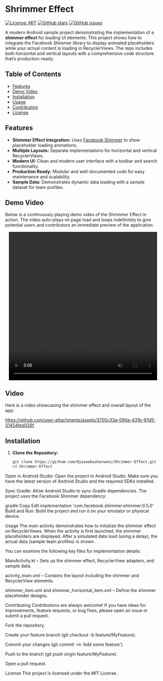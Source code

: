 # Shrimmer Effect

[![License: MIT](https://img.shields.io/badge/License-MIT-yellow.svg)](LICENSE)
[![GitHub stars](https://img.shields.io/github/stars/Ojaswakesharwani/Shrimmer-Effect)](https://github.com/Ojaswakesharwani/Shrimmer-Effect/stargazers)
[![GitHub issues](https://img.shields.io/github/issues/Ojaswakesharwani/Shrimmer-Effect)](https://github.com/Ojaswakesharwani/Shrimmer-Effect/issues)

A modern Android sample project demonstrating the implementation of a **shimmer effect** for loading UI elements. This project shows how to integrate the Facebook Shimmer library to display animated placeholders while your actual content is loading in RecyclerViews. The repo includes both horizontal and vertical layouts with a comprehensive code structure that’s production-ready.

## Table of Contents

- [Features](#features)
- [Demo Video](#demo-video)
- [Installation](#installation)
- [Usage](#usage)
- [Contributing](#contributing)
- [License](#license)

## Features

- **Shimmer Effect Integration:** Uses [Facebook Shimmer](https://github.com/facebook/shimmer-android) to show placeholder loading animations.
- **Multiple Layouts:** Separate implementations for horizontal and vertical RecyclerViews.
- **Modern UI:** Clean and modern user interface with a toolbar and search functionality.
- **Production Ready:** Modular and well-documented code for easy maintenance and scalability.
- **Sample Data:** Demonstrates dynamic data loading with a sample dataset for team profiles.

## Demo Video

Below is a continuously playing demo video of the Shrimmer Effect in action. The video auto-plays on page load and loops indefinitely to give potential users and contributors an immediate preview of the application.

<div align="center">
  <video width="480" height="480" controls autoplay loop muted>
    <source src="https://your-hosting-link.com/your-demo-video.mp4" type="video/mp4">
    Your browser does not support the video tag.
  </video>
</div>

## Video

Here is a video showcasing the shimmer effect and overall layout of the app:

https://github.com/user-attachments/assets/3705c33a-090a-431b-97d5-31454fed026f


## Installation

1. **Clone the Repository:**
   ```bash
   git clone https://github.com/Ojaswakesharwani/Shrimmer-Effect.git
   cd Shrimmer-Effect
Open in Android Studio:
Open the project in Android Studio. Make sure you have the latest version of Android Studio and the required SDKs installed.

Sync Gradle:
Allow Android Studio to sync Gradle dependencies. The project uses the Facebook Shimmer dependency:

gradle
Copy
Edit
implementation 'com.facebook.shimmer:shimmer:0.5.0'
Build and Run:
Build the project and run it on your emulator or physical device.

Usage
The main activity demonstrates how to initialize the shimmer effect on RecyclerViews. When the activity is first launched, the shimmer placeholders are displayed. After a simulated data load (using a delay), the actual data (sample team profiles) is shown.

You can examine the following key files for implementation details:

MainActivity.kt – Sets up the shimmer effect, RecyclerView adapters, and sample data.

activity_main.xml – Contains the layout including the shimmer and RecyclerView elements.

shimmer_item.xml and shimmer_horizontal_item.xml – Define the shimmer placeholder designs.

Contributing
Contributions are always welcome! If you have ideas for improvements, feature requests, or bug fixes, please open an issue or submit a pull request.

Fork the repository.

Create your feature branch (git checkout -b feature/MyFeature).

Commit your changes (git commit -m 'Add some feature').

Push to the branch (git push origin feature/MyFeature).

Open a pull request.

License
This project is licensed under the MIT License.
